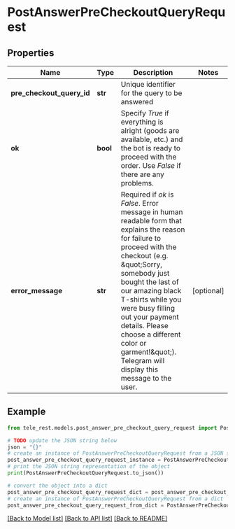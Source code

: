 # PostAnswerPreCheckoutQueryRequest


## Properties

Name | Type | Description | Notes
------------ | ------------- | ------------- | -------------
**pre_checkout_query_id** | **str** | Unique identifier for the query to be answered | 
**ok** | **bool** | Specify *True* if everything is alright (goods are available, etc.) and the bot is ready to proceed with the order. Use *False* if there are any problems. | 
**error_message** | **str** | Required if *ok* is *False*. Error message in human readable form that explains the reason for failure to proceed with the checkout (e.g. \&quot;Sorry, somebody just bought the last of our amazing black T-shirts while you were busy filling out your payment details. Please choose a different color or garment!\&quot;). Telegram will display this message to the user. | [optional] 

## Example

```python
from tele_rest.models.post_answer_pre_checkout_query_request import PostAnswerPreCheckoutQueryRequest

# TODO update the JSON string below
json = "{}"
# create an instance of PostAnswerPreCheckoutQueryRequest from a JSON string
post_answer_pre_checkout_query_request_instance = PostAnswerPreCheckoutQueryRequest.from_json(json)
# print the JSON string representation of the object
print(PostAnswerPreCheckoutQueryRequest.to_json())

# convert the object into a dict
post_answer_pre_checkout_query_request_dict = post_answer_pre_checkout_query_request_instance.to_dict()
# create an instance of PostAnswerPreCheckoutQueryRequest from a dict
post_answer_pre_checkout_query_request_from_dict = PostAnswerPreCheckoutQueryRequest.from_dict(post_answer_pre_checkout_query_request_dict)
```
[[Back to Model list]](../README.md#documentation-for-models) [[Back to API list]](../README.md#documentation-for-api-endpoints) [[Back to README]](../README.md)


